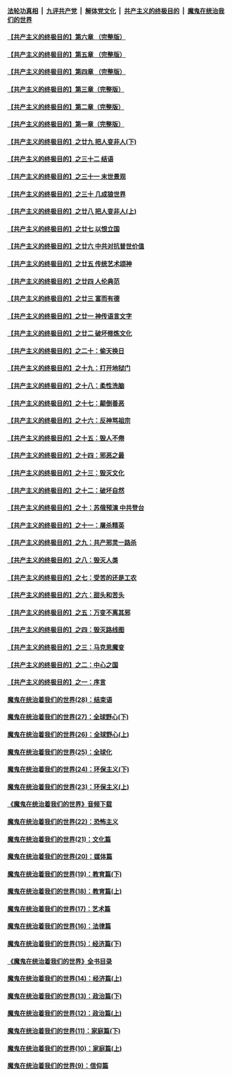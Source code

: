 

####  [法轮功真相](../../../../basic/blob/master/README.md?t=04261631) &nbsp;|&nbsp; [九评共产党](../../../../9ping.md/blob/master/README.md?t=04261631) &nbsp;|&nbsp; [解体党文化](../../../../jtdwh.md/blob/master/README.md?t=04261631)  &nbsp;|&nbsp; [共产主义的终极目的](../../../../gczydzjmd.md/blob/master/README.md?t=04261631) &nbsp;|&nbsp; [魔鬼在统治我们的世界](../../../../mgztzwmdsj.md/blob/master/README.md?t=04261631) 

#### [【共产主义的终极目的】第六章 （完整版）](../pages/nsc422/n11428913.md?t=04261631) 

#### [【共产主义的终极目的】第五章 （完整版）](../pages/nsc422/n11428912.md?t=04261631) 

#### [【共产主义的终极目的】第四章 （完整版）](../pages/nsc422/n11428907.md?t=04261631) 

#### [【共产主义的终极目的】第三章（完整版）](../pages/nsc422/n11428848.md?t=04261631) 

#### [【共产主义的终极目的】第二章（完整版）](../pages/nsc422/n11428831.md?t=04261631) 

#### [【共产主义的终极目的】第一章（完整版）](../pages/nsc422/n11417651.md?t=04261631) 

#### [【共产主义的终极目的】之廿九 把人变非人(下)](../pages/nsc422/n11344140.md?t=04261631) 

#### [【共产主义的终极目的】之三十二 结语](../pages/nsc422/n11360535.md?t=04261631) 

#### [【共产主义的终极目的】之三十一 末世景观](../pages/nsc422/n11351129.md?t=04261631) 

#### [【共产主义的终极目的】之三十 几成狼世界](../pages/nsc422/n11348280.md?t=04261631) 

#### [【共产主义的终极目的】之廿八 把人变非人(上)](../pages/nsc422/n11340492.md?t=04261631) 

#### [【共产主义的终极目的】之廿七 以恨立国](../pages/nsc422/n11336944.md?t=04261631) 

#### [【共产主义的终极目的】之廿六 中共对抗普世价值](../pages/nsc422/n11324785.md?t=04261631) 

#### [【共产主义的终极目的】之廿五 传统艺术颂神](../pages/nsc422/n11296396.md?t=04261631) 

#### [【共产主义的终极目的】之廿四 人伦典范](../pages/nsc422/n11296397.md?t=04261631) 

#### [【共产主义的终极目的】之廿三 富而有德](../pages/nsc422/n11283598.md?t=04261631) 

#### [【共产主义的终极目的】之廿一 神传语言文字](../pages/nsc422/n11263265.md?t=04261631) 

#### [【共产主义的终极目的】之廿二 破坏修炼文化](../pages/nsc422/n11245728.md?t=04261631) 

#### [【共产主义的终极目的】之二十：偷天换日](../pages/nsc422/n11238846.md?t=04261631) 

#### [【共产主义的终极目的】之十九：打开地狱门](../pages/nsc422/n11206376.md?t=04261631) 

#### [【共产主义的终极目的】之十八：柔性洗脑](../pages/nsc422/n11199994.md?t=04261631) 

#### [【共产主义的终极目的】之十七：颠倒善恶](../pages/nsc422/n11179782.md?t=04261631) 

#### [【共产主义的终极目的】之十六：反神骂祖宗](../pages/nsc422/n11166798.md?t=04261631) 

#### [【共产主义的终极目的】之十五：毁人不倦](../pages/nsc422/n11166792.md?t=04261631) 

#### [【共产主义的终极目的】之十四：邪恶之最](../pages/nsc422/n11150249.md?t=04261631) 

#### [【共产主义的终极目的】之十三：毁灭文化](../pages/nsc422/n11135227.md?t=04261631) 

#### [【共产主义的终极目的】之十二：破坏自然](../pages/nsc422/n11135214.md?t=04261631) 

#### [【共产主义的终极目的】之十：苏俄预演 中共登台](../pages/nsc422/n11118424.md?t=04261631) 

#### [【共产主义的终极目的】之十一：屠杀精英](../pages/nsc422/n11118442.md?t=04261631) 

#### [【共产主义的终极目的】之九：共产邪灵一路杀](../pages/nsc422/n11114139.md?t=04261631) 

#### [【共产主义的终极目的】之八：毁灭人类](../pages/nsc422/n11108503.md?t=04261631) 

#### [【共产主义的终极目的】之七：受苦的还是工农](../pages/nsc422/n11101809.md?t=04261631) 

#### [【共产主义的终极目的】之六：甜头和苦头](../pages/nsc422/n11096971.md?t=04261631) 

#### [【共产主义的终极目的】之五：万变不离其邪](../pages/nsc422/n11091285.md?t=04261631) 

#### [【共产主义的终极目的】之四：毁灭路线图](../pages/nsc422/n11086284.md?t=04261631) 

#### [【共产主义的终极目的】之三：马克思魔变](../pages/nsc422/n11061941.md?t=04261631) 

#### [【共产主义的终极目的】之二：中心之国](../pages/nsc422/n11047728.md?t=04261631) 

#### [【共产主义的终极目的】之一：序言](../pages/nsc422/n11086077.md?t=04261631) 

#### [魔鬼在统治着我们的世界(28)：结束语](../pages/nsc422/n10936246.md?t=04261631) 

#### [魔鬼在统治着我们的世界(27)：全球野心(下)](../pages/nsc422/n10928319.md?t=04261631) 

#### [魔鬼在统治着我们的世界(26)：全球野心(上)](../pages/nsc422/n10900318.md?t=04261631) 

#### [魔鬼在统治着我们的世界(25)：全球化](../pages/nsc422/n10788205.md?t=04261631) 

#### [魔鬼在统治着我们的世界(24)：环保主义(下)](../pages/nsc422/n10695307.md?t=04261631) 

#### [魔鬼在统治着我们的世界(23)：环保主义(上)](../pages/nsc422/n10688613.md?t=04261631) 

#### [《魔鬼在统治着我们的世界》音频下载](../pages/nsc422/n10635553.md?t=04261631) 

#### [魔鬼在统治着我们的世界(22)：恐怖主义](../pages/nsc422/n10614727.md?t=04261631) 

#### [魔鬼在统治着我们的世界(21)：文化篇](../pages/nsc422/n10597706.md?t=04261631) 

#### [魔鬼在统治着我们的世界(20)：媒体篇](../pages/nsc422/n10586579.md?t=04261631) 

#### [魔鬼在统治着我们的世界(19)：教育篇(下)](../pages/nsc422/n10564808.md?t=04261631) 

#### [魔鬼在统治着我们的世界(18)：教育篇(上)](../pages/nsc422/n10526970.md?t=04261631) 

#### [魔鬼在统治着我们的世界(17)：艺术篇](../pages/nsc422/n10499093.md?t=04261631) 

#### [魔鬼在统治着我们的世界(16)：法律篇](../pages/nsc422/n10485969.md?t=04261631) 

#### [魔鬼在统治着我们的世界(15)：经济篇(下)](../pages/nsc422/n10469975.md?t=04261631) 

#### [《魔鬼在统治着我们的世界》全书目录](../pages/nsc422/n10464261.md?t=04261631) 

#### [魔鬼在统治着我们的世界(14)：经济篇(上)](../pages/nsc422/n10457370.md?t=04261631) 

#### [魔鬼在统治着我们的世界(13)：政治篇(下)](../pages/nsc422/n10448270.md?t=04261631) 

#### [魔鬼在统治着我们的世界(12)：政治篇(上)](../pages/nsc422/n10444576.md?t=04261631) 

#### [魔鬼在统治着我们的世界(11)：家庭篇(下)](../pages/nsc422/n10440961.md?t=04261631) 

#### [魔鬼在统治着我们的世界(10)：家庭篇(上)](../pages/nsc422/n10435448.md?t=04261631) 

#### [魔鬼在统治着我们的世界(9)：信仰篇](../pages/nsc422/n10432159.md?t=04261631) 

